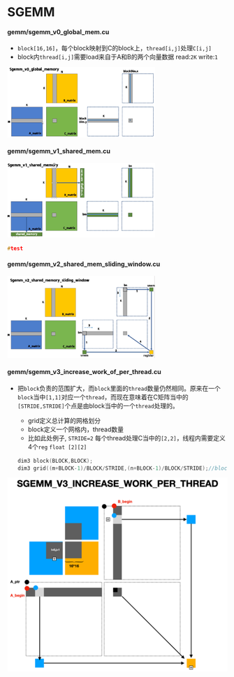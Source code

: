 # SGEMM

#### gemm/sgemm_v0_global_mem.cu

- `block[16,16]`，每个block映射到C的block上，`thread[i,j]`处理`C[i,j]`
- block内`thread[i,j]`需要load来自于A和B的两个向量数据 read:`2K` write:`1` 

<img src="./assets/image-20250321132845930.png" alt="image-20250321132845930" style="zoom: 33%;" />

#### gemm/sgemm_v1_shared_mem.cu

<img src="./assets/image-20250321142449905.png" alt="image-20250321142449905" style="zoom: 33%;" />

```cpp
#test
```



#### gemm/sgemm_v2_shared_mem_sliding_window.cu

<img src="./assets/image-20250321155435815.png" alt="image-20250321155435815" style="zoom:33%;" />

#### gemm/sgemm_v3_increase_work_of_per_thread.cu

- 把`block`负责的范围扩大，而`block`里面的`thread`数量仍然相同。原来在一个`block`当中`[1,1]`对应一个`thread`，而现在意味着在C矩阵当中的`[STRIDE,STRIDE]`个点是由block当中的一个`thread`处理的。

  - grid定义总计算的网格划分
  - block定义一个网格内，thread数量
  - 比如此处例子, `STRIDE=2` 每个thread处理C当中的`[2,2]`，线程内需要定义4个`reg` `float [2][2]`

  ```cpp
  dim3 block(BLOCK,BLOCK);
  dim3 grid((m+BLOCK-1)/BLOCK/STRIDE,(n+BLOCK-1)/BLOCK/STRIDE);//block范围两个纬度都扩张stride倍
  ```

<img src="./assets/image-20250324222100121.png" alt="image-20250324222100121" style="zoom: 50%;" />

